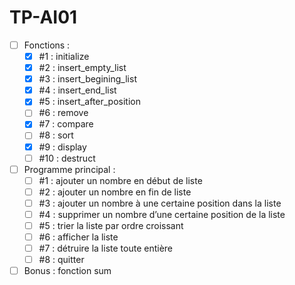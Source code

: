 # TP-AI01

- [ ] Fonctions :
  - [x] #1 : initialize
  - [x] #2 : insert_empty_list
  - [x] #3 : insert_begining_list
  - [x] #4 : insert_end_list
  - [x] #5 : insert_after_position
  - [ ] #6 : remove
  - [x] #7 : compare
  - [ ] #8 : sort
  - [x] #9 : display
  - [ ] #10 : destruct

- [ ] Programme principal :
  - [ ] #1 : ajouter un nombre en début de liste
  - [ ] #2 : ajouter un nombre en fin de liste
  - [ ] #3 : ajouter un nombre à une certaine position dans la liste
  - [ ] #4 : supprimer un nombre d’une certaine position de la liste
  - [ ] #5 : trier la liste par ordre croissant
  - [ ] #6 : afficher la liste
  - [ ] #7 : détruire la liste toute entière
  - [ ] #8 : quitter

- [ ] Bonus : fonction sum

